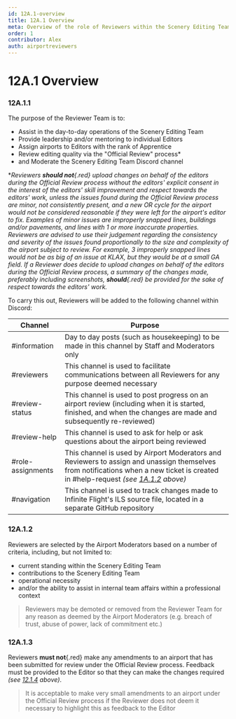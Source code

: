 ```yaml
---
id: 12A.1-overview
title: 12A.1 Overview
meta: Overview of the role of Reviewers within the Scenery Editing Team.
order: 1
contributor: Alex
auth: airportreviewers
---
```


# 12A.1 Overview



### 12A.1.1

The purpose of the Reviewer Team is to:

- Assist in the day-to-day operations of the Scenery Editing Team
- Provide leadership and/or mentoring to individual Editors
- Assign airports to Editors with the rank of Apprentice 
- Review editing quality via the "Official Review" process*
- and Moderate the Scenery Editing Team Discord channel



**Reviewers **should not**{.red} upload changes on behalf of the editors during the Official Review process without the editors' explicit consent in the interest of the editors' skill improvement and respect towards the editors' work, unless the issues found during the Official Review process are minor, not consistently present, and a new OR cycle for the airport would not be considered reasonable if they were left for the airport's editor to fix. Examples of minor issues are improperly snapped lines, buildings and/or pavements, and lines with 1 or more inaccurate properties. Reviewers are advised to use their judgement regarding the consistency and severity of the issues found proportionally to the size and complexity of the airport subject to review. For example, 3 improperly snapped lines would not be as big of an issue at KLAX, but they would be at a small GA field. If a Reviewer does decide to upload changes on behalf of the editors during the Official Review process, a summary of the changes made, preferably including screenshots, **should**{.red} be provided for the sake of respect towards the editors' work.*



To carry this out, Reviewers will be added to the following channel within Discord:

| Channel           | Purpose                                                      |
| ----------------- | ------------------------------------------------------------ |
| #information      | Day to day posts (such as housekeeping) to be made in this channel by Staff and Moderators only |
| #reviewers        | This channel is used to facilitate communications between all Reviewers for any purpose deemed necessary |
| #review-status    | This channel is used to post progress on an airport review (including when it is started, finished, and when the changes are made and subsequently re-reviewed) |
| #review-help      | This channel is used to ask for help or ask questions about the airport being reviewed |
| #role-assignments | This channel is used by Airport Moderators and Reviewers to assign and unassign themselves from notifications when a new ticket is created in #help-request *(see [1A.1.2](/guide/scenery-editor-manual/1a.-administration/1a.1-discord-communication#1A.1.2) above)* |
| #navigation       | This channel is used to track changes made to Infinite Flight's ILS source file, located in a separate GitHub repository |



### 12A.1.2

Reviewers are selected by the Airport Moderators based on a number of criteria, including, but not limited to:



- current standing within the Scenery Editing Team
- contributions to the Scenery Editing Team
- operational necessity
- and/or the ability to assist in internal team affairs within a professional context



> Reviewers may be demoted or removed from the Reviewer Team for any reason as deemed by the Airport Moderators (e.g. breach of trust, abuse of power, lack of commitment etc.)



### 12A.1.3

Reviewers **must not**{.red} make any amendments to an airport that has been submitted for review under the Official Review process. Feedback must be provided to the Editor so that they can make the changes required *(see [12.1.4](/guide/scenery-editor-manual/12.-review-and-release/12.1-review-and-release-process#12.1.4) above)*.



> It is acceptable to make very small amendments to an airport under the Official Review process if the Reviewer does not deem it necessary to highlight this as feedback to the Editor

